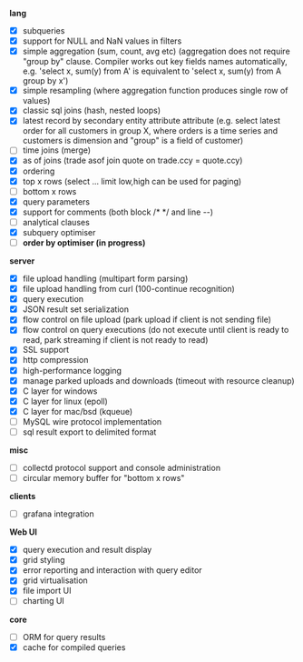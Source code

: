 __lang__

- [x] subqueries
- [x] support for NULL and NaN values in filters
- [x] simple aggregation (sum, count, avg etc)
        (aggregation does not require "group by" clause. Compiler works out
        key fields names automatically, e.g. 'select x, sum(y) from A' is
        equivalent to 'select x, sum(y) from A group by x')
- [x] simple resampling (where aggregation function produces single row of values)
- [x] classic sql joins (hash, nested loops)
- [x] latest record by secondary entity attribute attribute
    (e.g. select latest order for all customers in group X, where
    orders is a time series and customers is dimension and "group" is a field of customer)
- [ ] time joins (merge)
- [x] as of joins (trade asof join quote on trade.ccy = quote.ccy)
- [x] ordering
- [x] top x rows (select ... limit low,high can be used for paging)
- [ ] bottom x rows
- [x] query parameters
- [x] support for comments (both block /* */ and line --)
- [ ] analytical clauses
- [x] subquery optimiser
- [ ] __order by optimiser (in progress)__

__server__

- [x] file upload handling (multipart form parsing)
- [x] file upload handling from curl (100-continue recognition)
- [x] query execution
- [x] JSON result set serialization
- [x] flow control on file upload (park upload if client is not sending file)
- [x] flow control on query executions (do not execute until client is ready to read, park streaming if client is not ready to read)
- [x] SSL support
- [x] http compression
- [x] high-performance logging
- [x] manage parked uploads and downloads (timeout with resource cleanup)
- [x] C layer for windows
- [x] C layer for linux (epoll)
- [x] C layer for mac/bsd (kqueue)
- [ ] MySQL wire protocol implementation
- [ ] sql result export to delimited format

__misc__

- [ ] collectd protocol support and console administration
- [ ] circular memory buffer for "bottom x rows"

__clients__

- [ ] grafana integration

__Web UI__

- [x] query execution and result display
- [x] grid styling
- [x] error reporting and interaction with query editor
- [x] grid virtualisation
- [x] file import UI
- [ ] charting UI

__core__

- [ ] ORM for query results
- [x] cache for compiled queries
